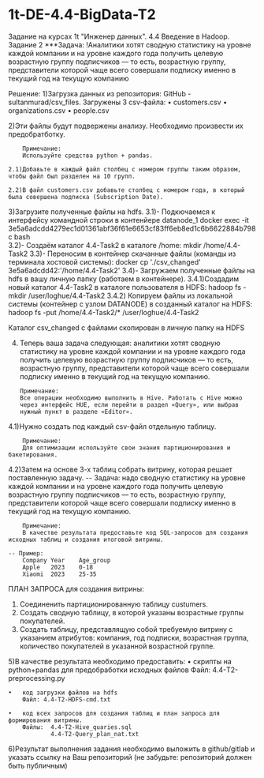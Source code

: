# 1t-DE-4.4-BigData-T2
Задание на курсах 1t "Инженер данных". 4.4 Введение в Hadoop. Задание 2
***Задача:
!Аналитики хотят сводную статистику на уровне каждой компании и на уровне каждого года получить целевую возрастную группу подписчиков — то есть, возрастную группу, представители которой чаще всего совершали подписку именно в текущий год на текущую компанию

Решение:
1)Загрузка данных из репозитория: GitHub - sultanmurad/csv_files.
    Загружены 3 csv-файла:
    •	customers.csv
    •	organizations.csv
    •	people.csv

2)Эти файлы будут подвержены анализу. Необходимо произвести их предобратботку.

        Примечание:
        Используйте средства python + pandas.

    2.1)Добавьте в каждый файл столбец с номером группы таким образом, чтобы файл был разделен на 10 групп.

    2.2)В файл customers.csv добавьте столбец с номером года, в который была совершена подписка (Subscription Date).

3)Загрузите полученные файлы на hdfs.
    3.1)- Подкючаемся к интерфейсу командной строки в контенйере datanode_1
        docker exec -it 3e5a6adcdd4279ec1d01361abf36f61e6653cf83ff6eb8ed1c6b6622884b798c bash    
    3.2)- Создаём каталог 4.4-Task2 в каталоге /home:
        mkdir /home/4.4-Task2
    3.3)- Переносим в контейнер скачанные файлы (команды из терминала хостовой системы):
        docker cp './csv_changed' 3e5a6adcdd42:'/home/4.4-Task2'
    3.4)- Загружаем полученные файлы на hdfs в вашу личную папку (работаем в контейнере).
        3.4.1)Создадим новый каталог 4.4-Task2 в каталоге пользователя в HDFS:
        hadoop fs -mkdir /user/loghue/4.4-Task2
        3.4.2) Копируем файлы из локальной системы (контейнер с узлом DATANODE) в созданный каталог на HDFS:
        hadoop fs -put /home/4.4-Task2/* /user/loghue/4.4-Task2

Каталог csv_changed с файлами скопирован в личную папку на HDFS

4)	Теперь ваша задача следующая: аналитики хотят сводную статистику на уровне каждой компании и на уровне каждого года получить целевую возрастную группу подписчиков — то есть, возрастную группу, представители которой чаще всего совершали подписку именно в текущий год на текущую компанию. 

        Примечание:
        Все операции необходимо выполнить в Hive. Работать с Hive можно через интерфейс HUE, если перейти в раздел «Query», или выбрав нужный пункт в разделе «Editor».

4.1)Нужно создать под каждый csv-файл отдельную таблицу.

        Примечание:
        Для оптимизации используйте свои знания партиционирования и бакетирования. 

4.2)Затем на основе 3-х таблиц собрать витрину, которая решает поставленную задачу. 
    -- Задача: надо сводную статистику на уровне каждой компании и на уровне каждого года получить целевую возрастную группу подписчиков — то есть, возрастную группу, представители которой чаще всего совершали подписку именно в текущий год на текущую компанию.
        
        Примечание:
        В качестве результата предоставьте код SQL-запросов для создания исходных таблиц и создания итоговой витрины.

    -- Пример:
        Company	Year	Age_group
        Apple	2023	0-18
        Xiaomi	2023	25-35

ПЛАН ЗАПРОСА для создания витрины:

1. Соединенить партиционированную таблицу custumers.
2. Создать сводную таблицу, в которой указаны возрастные группы покупателей.
3. Создать таблицу, представлящую собой требуемую витрину с указанием атрибутов:
 	компания, год подписки, возрастная группа, количество покупателей в указанной возрастной группе.

5)В качестве результата необходимо предоставить:
    •	скрипты на python+pandas для предобработки исходных файлов
        Файл: 4.4-T2-preprocessing.py
    
    •	код загрузки файлов на hdfs
        Файл: 4.4-T2-HDFS-cmd.txt

    •	код всех запросов для создания таблиц и план запроса для формирования витрины.
        Файлы:  4.4-T2-Hive_quaries.sql
                4.4-T2-Query_plan_nat.txt

6)Результат выполнения задания необходимо выложить в github/gitlab и указать ссылку на Ваш репозиторий (не забудьте: репозиторий должен быть публичным)

